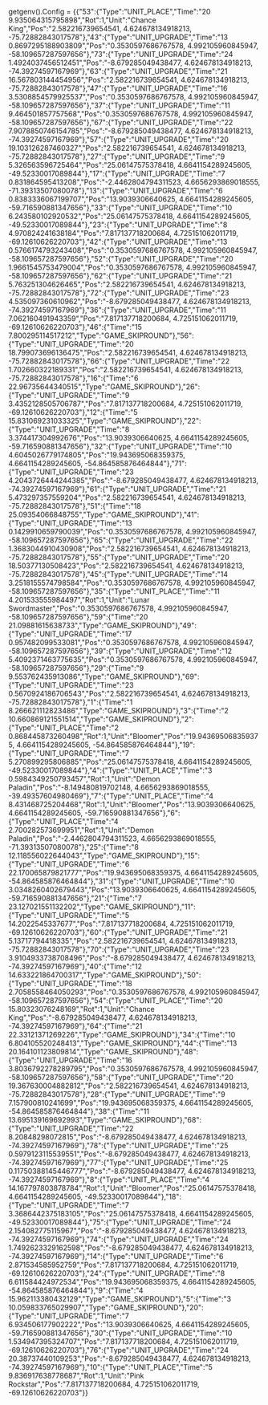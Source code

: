 getgenv().Config = {{"53":{"Type":"UNIT_PLACE","Time":"20 9.935064315795898","Rot":1,"Unit":"Chance King","Pos":"2.582216739654541, 4.624678134918213, -75.72882843017578"},"43":{"Type":"UNIT_UPGRADE","Time":"13 0.8697295188903809","Pos":"0.3530597686767578, 4.992105960845947, -58.109657287597656"},"73":{"Type":"UNIT_UPGRADE","Time":"24 1.4924037456512451","Pos":"-8.679285049438477, 4.624678134918213, -74.39274597167969"},"63":{"Type":"UNIT_UPGRADE","Time":"21 16.567803144454956","Pos":"2.582216739654541, 4.624678134918213, -75.72882843017578"},"47":{"Type":"UNIT_UPGRADE","Time":"16 3.5308854579925537","Pos":"0.3530597686767578, 4.992105960845947, -58.109657287597656"},"37":{"Type":"UNIT_UPGRADE","Time":"11 9.464501857757568","Pos":"0.3530597686767578, 4.992105960845947, -58.109657287597656"},"67":{"Type":"UNIT_UPGRADE","Time":"22 7.9078850746154785","Pos":"-8.679285049438477, 4.624678134918213, -74.39274597167969"},"57":{"Type":"UNIT_UPGRADE","Time":"20 19.103126287460327","Pos":"2.582216739654541, 4.624678134918213, -75.72882843017578"},"27":{"Type":"UNIT_UPGRADE","Time":"9 5.326563596725464","Pos":"25.06147575378418, 4.6641154289245605, -49.52330017089844"},"17":{"Type":"UNIT_UPGRADE","Time":"7 0.831864595413208","Pos":"-2.4462804794311523, 4.6656293869018555, -71.39313507080078"},"13":{"Type":"UNIT_UPGRADE","Time":"6 0.8383336067199707","Pos":"13.9039306640625, 4.6641154289245605, -59.716590881347656"},"33":{"Type":"UNIT_UPGRADE","Time":"10 6.243580102920532","Pos":"25.06147575378418, 4.6641154289245605, -49.52330017089844"},"23":{"Type":"UNIT_UPGRADE","Time":"8 4.970824241638184","Pos":"7.817137718200684, 4.725151062011719, -69.12610626220703"},"42":{"Type":"UNIT_UPGRADE","Time":"13 0.5766174793243408","Pos":"0.3530597686767578, 4.992105960845947, -58.109657287597656"},"52":{"Type":"UNIT_UPGRADE","Time":"20 1.9661545753479004","Pos":"0.3530597686767578, 4.992105960845947, -58.109657287597656"},"62":{"Type":"UNIT_UPGRADE","Time":"21 5.763251304626465","Pos":"2.582216739654541, 4.624678134918213, -75.72882843017578"},"72":{"Type":"UNIT_UPGRADE","Time":"23 4.535097360610962","Pos":"-8.679285049438477, 4.624678134918213, -74.39274597167969"},"36":{"Type":"UNIT_UPGRADE","Time":"11 7.062160491943359","Pos":"7.817137718200684, 4.725151062011719, -69.12610626220703"},"46":{"Time":"15 7.800295114517212","Type":"GAME_SKIPROUND"},"56":{"Type":"UNIT_UPGRADE","Time":"20 18.799073696136475","Pos":"2.582216739654541, 4.624678134918213, -75.72882843017578"},"66":{"Type":"UNIT_UPGRADE","Time":"22 1.702660322189331","Pos":"2.582216739654541, 4.624678134918213, -75.72882843017578"},"16":{"Time":"6 22.96735644340515","Type":"GAME_SKIPROUND"},"26":{"Type":"UNIT_UPGRADE","Time":"9 3.4352128505706787","Pos":"7.817137718200684, 4.725151062011719, -69.12610626220703"},"12":{"Time":"5 15.831069231033325","Type":"GAME_SKIPROUND"},"22":{"Type":"UNIT_UPGRADE","Time":"8 3.374417304992676","Pos":"13.9039306640625, 4.6641154289245605, -59.716590881347656"},"32":{"Type":"UNIT_UPGRADE","Time":"10 4.6045026779174805","Pos":"19.943695068359375, 4.6641154289245605, -54.864585876464844"},"71":{"Type":"UNIT_UPGRADE","Time":"23 4.2043726444244385","Pos":"-8.679285049438477, 4.624678134918213, -74.39274597167969"},"61":{"Type":"UNIT_UPGRADE","Time":"21 5.473297357559204","Pos":"2.582216739654541, 4.624678134918213, -75.72882843017578"},"51":{"Time":"18 25.09354066848755","Type":"GAME_SKIPROUND"},"41":{"Type":"UNIT_UPGRADE","Time":"13 0.1429910659790039","Pos":"0.3530597686767578, 4.992105960845947, -58.109657287597656"},"65":{"Type":"UNIT_UPGRADE","Time":"22 1.3683044910430908","Pos":"2.582216739654541, 4.624678134918213, -75.72882843017578"},"55":{"Type":"UNIT_UPGRADE","Time":"20 18.50377130508423","Pos":"2.582216739654541, 4.624678134918213, -75.72882843017578"},"45":{"Type":"UNIT_UPGRADE","Time":"14 3.2518155574798584","Pos":"0.3530597686767578, 4.992105960845947, -58.109657287597656"},"35":{"Type":"UNIT_PLACE","Time":"11 4.201533555984497","Rot":1,"Unit":"Lunar Swordmaster","Pos":"0.3530597686767578, 4.992105960845947, -58.109657287597656"},"59":{"Time":"20 21.09881615638733","Type":"GAME_SKIPROUND"},"49":{"Type":"UNIT_UPGRADE","Time":"17 0.957482099533081","Pos":"0.3530597686767578, 4.992105960845947, -58.109657287597656"},"39":{"Type":"UNIT_UPGRADE","Time":"12 5.4092371463775635","Pos":"0.3530597686767578, 4.992105960845947, -58.109657287597656"},"29":{"Time":"9 9.553762435913086","Type":"GAME_SKIPROUND"},"69":{"Type":"UNIT_UPGRADE","Time":"23 0.5670924186706543","Pos":"2.582216739654541, 4.624678134918213, -75.72882843017578"},"1":{"Time":"1 8.266621112823486","Type":"GAME_SKIPROUND"},"3":{"Time":"2 10.660869121551514","Type":"GAME_SKIPROUND"},"2":{"Type":"UNIT_PLACE","Time":"2 0.868445873260498","Rot":1,"Unit":"Bloomer","Pos":"19.943695068359375, 4.6641154289245605, -54.864585876464844"},"19":{"Type":"UNIT_UPGRADE","Time":"7 5.270899295806885","Pos":"25.06147575378418, 4.6641154289245605, -49.52330017089844"},"4":{"Type":"UNIT_PLACE","Time":"3 0.5984349250793457","Rot":1,"Unit":"Demon Paladin","Pos":"-8.149480819702148, 4.6656293869018555, -39.49357604980469"},"7":{"Type":"UNIT_PLACE","Time":"4 8.431468725204468","Rot":1,"Unit":"Bloomer","Pos":"13.9039306640625, 4.6641154289245605, -59.716590881347656"},"6":{"Type":"UNIT_PLACE","Time":"4 2.700282573699951","Rot":1,"Unit":"Demon Paladin","Pos":"-2.4462804794311523, 4.6656293869018555, -71.39313507080078"},"25":{"Time":"8 12.118556022644043","Type":"GAME_SKIPROUND"},"15":{"Type":"UNIT_UPGRADE","Time":"6 22.170065879821777","Pos":"19.943695068359375, 4.6641154289245605, -54.864585876464844"},"31":{"Type":"UNIT_UPGRADE","Time":"10 3.0348260402679443","Pos":"13.9039306640625, 4.6641154289245605, -59.716590881347656"},"21":{"Time":"7 23.127021551132202","Type":"GAME_SKIPROUND"},"11":{"Type":"UNIT_UPGRADE","Time":"5 14.2022545337677","Pos":"7.817137718200684, 4.725151062011719, -69.12610626220703"},"60":{"Type":"UNIT_UPGRADE","Time":"21 5.13717794418335","Pos":"2.582216739654541, 4.624678134918213, -75.72882843017578"},"70":{"Type":"UNIT_UPGRADE","Time":"23 3.9104933738708496","Pos":"-8.679285049438477, 4.624678134918213, -74.39274597167969"},"40":{"Time":"12 14.633221864700317","Type":"GAME_SKIPROUND"},"50":{"Type":"UNIT_UPGRADE","Time":"18 2.7058558464050293","Pos":"0.3530597686767578, 4.992105960845947, -58.109657287597656"},"54":{"Type":"UNIT_PLACE","Time":"20 15.80323076248169","Rot":1,"Unit":"Chance King","Pos":"-8.679285049438477, 4.624678134918213, -74.39274597167969"},"64":{"Time":"21 22.33121371269226","Type":"GAME_SKIPROUND"},"34":{"Time":"10 6.804105520248413","Type":"GAME_SKIPROUND"},"44":{"Time":"13 20.164101123809814","Type":"GAME_SKIPROUND"},"48":{"Type":"UNIT_UPGRADE","Time":"16 3.8036792278289795","Pos":"0.3530597686767578, 4.992105960845947, -58.109657287597656"},"58":{"Type":"UNIT_UPGRADE","Time":"20 19.367630004882812","Pos":"2.582216739654541, 4.624678134918213, -75.72882843017578"},"28":{"Type":"UNIT_UPGRADE","Time":"9 7.157900810241699","Pos":"19.943695068359375, 4.6641154289245605, -54.864585876464844"},"38":{"Time":"11 13.695139169692993","Type":"GAME_SKIPROUND"},"68":{"Type":"UNIT_UPGRADE","Time":"22 8.20848298072815","Pos":"-8.679285049438477, 4.624678134918213, -74.39274597167969"},"78":{"Type":"UNIT_UPGRADE","Time":"25 0.5979123115539551","Pos":"-8.679285049438477, 4.624678134918213, -74.39274597167969"},"77":{"Type":"UNIT_UPGRADE","Time":"25 0.11750388145446777","Pos":"-8.679285049438477, 4.624678134918213, -74.39274597167969"},"8":{"Type":"UNIT_PLACE","Time":"4 14.167797803878784","Rot":1,"Unit":"Bloomer","Pos":"25.06147575378418, 4.6641154289245605, -49.52330017089844"},"18":{"Type":"UNIT_UPGRADE","Time":"7 3.3686442375183105","Pos":"25.06147575378418, 4.6641154289245605, -49.52330017089844"},"75":{"Type":"UNIT_UPGRADE","Time":"24 2.154082775115967","Pos":"-8.679285049438477, 4.624678134918213, -74.39274597167969"},"74":{"Type":"UNIT_UPGRADE","Time":"24 1.7492623329162598","Pos":"-8.679285049438477, 4.624678134918213, -74.39274597167969"},"14":{"Type":"UNIT_UPGRADE","Time":"6 2.871534585952759","Pos":"7.817137718200684, 4.725151062011719, -69.12610626220703"},"24":{"Type":"UNIT_UPGRADE","Time":"8 6.611584424972534","Pos":"19.943695068359375, 4.6641154289245605, -54.864585876464844"},"9":{"Time":"4 15.962113380432129","Type":"GAME_SKIPROUND"},"5":{"Time":"3 10.059833765029907","Type":"GAME_SKIPROUND"},"20":{"Type":"UNIT_UPGRADE","Time":"7 6.934506177902222","Pos":"13.9039306640625, 4.6641154289245605, -59.716590881347656"},"30":{"Type":"UNIT_UPGRADE","Time":"10 1.534947395324707","Pos":"7.817137718200684, 4.725151062011719, -69.12610626220703"},"76":{"Type":"UNIT_UPGRADE","Time":"24 20.38737440109253","Pos":"-8.679285049438477, 4.624678134918213, -74.39274597167969"},"10":{"Type":"UNIT_PLACE","Time":"5 9.836917638778687","Rot":1,"Unit":"Pink Rockstar","Pos":"7.817137718200684, 4.725151062011719, -69.12610626220703"}}
